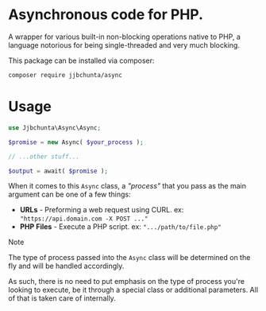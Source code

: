# Asynchronous code for PHP.

A wrapper for various built-in non-blocking operations native to PHP, a language notorious for being single-threaded and very much blocking.

This package can be installed via composer:

```
composer require jjbchunta/async
```

# Usage

``` php
use Jjbchunta\Async\Async;

$promise = new Async( $your_process );

// ...other stuff...

$output = await( $promise );
```

When it comes to this `Async` class, a _"process"_ that you pass as the main argument can be one of a few things:

- **URLs** - Preforming a web request using CURL. ex: `"https://api.domain.com -X POST ..."`
- **PHP Files** - Execute a PHP script. ex: `".../path/to/file.php"`

> [!NOTE]
> The type of process passed into the `Async` class will be determined on the fly and will be handled accordingly.
> 
> As such, there is no need to put emphasis on the type of process you're looking to execute, be it through a
> special class or additional parameters. All of that is taken care of internally.